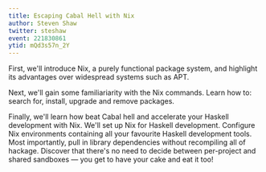 ```yaml
---
title: Escaping Cabal Hell with Nix
author: Steven Shaw
twitter: steshaw
event: 221830861
ytid: mQd3s57n_2Y
---
```

First, we'll introduce Nix, a purely functional package system, and highlight its advantages over widespread systems such as APT.

Next, we'll gain some familiariarity with the Nix commands. Learn how to: search for, install, upgrade and remove packages.

Finally, we'll learn how beat Cabal hell and accelerate your Haskell development with Nix. We'll set up Nix for Haskell development. Configure Nix environments containing all your favourite Haskell development tools. Most importantly, pull in library dependencies without recompiling all of hackage. Discover that there's no need to decide between per-project and shared sandboxes — you get to have your cake and eat it too!

